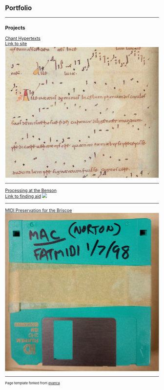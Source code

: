 ## Portfolio

---

### Projects

[Chant Hypertexts](/pdf/One_Description.pdf)
<br>
[Link to site](http://www.chanthypertexts.org)
<img src="images/Chant.png?raw=true"/>

---
[Processing at the Benson](/pdf/Two_Description.pdf)
<br>
[Link to finding aid](http://legacy.lib.utexas.edu/taro/utlac/00528/lac-00528.html)
<img src="images/Reyes.png?raw=true"/>

---
[MIDI Preservation for the Briscoe](/Three_Description.pdf)
<img src="images/Disk.jpg?raw=true"/>

---
<p style="font-size:11px">Page template forked from <a href="https://github.com/evanca/quick-portfolio">evanca</a></p>
<!-- Remove above link if you don't want to attibute -->
